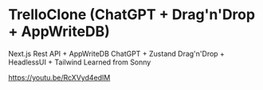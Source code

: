 # TrelloClone (ChatGPT + Drag'n'Drop + AppWriteDB)

Next.js Rest API + AppWriteDB
ChatGPT + Zustand
Drag'n'Drop + HeadlessUI + Tailwind
Learned from Sonny

https://youtu.be/RcXVyd4edIM
